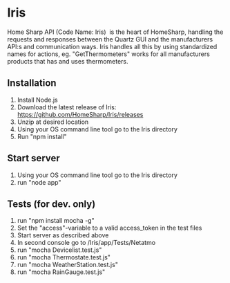 # Iris
Home Sharp API (Code Name: Iris)  is the heart of HomeSharp, handling the requests and responses between the Quartz GUI and the manufacturers API:s and communication ways. Iris handles all this by using standardized names for actions, eg. "GetThermometers" works for all manufacturers products that has and uses thermometers.

## Installation
1. Install Node.js
2. Download the latest release of Iris: https://github.com/HomeSharp/Iris/releases
3. Unzip at desired location
4. Using your OS command line tool go to the Iris directory
5. Run "npm install"

## Start server
1. Using your OS command line tool go to the Iris directory
3. run "node app"

## Tests (for dev. only)
1. run "npm install mocha -g"
2. Set the "access"-variable to a valid access_token in the test files
3. Start server as described above
4. In second console go to /Iris/app/Tests/Netatmo
5. run "mocha Devicelist.test.js"
6. run "mocha Thermostate.test.js"
7. run "mocha WeatherStation.test.js"
8. run "mocha RainGauge.test.js"
